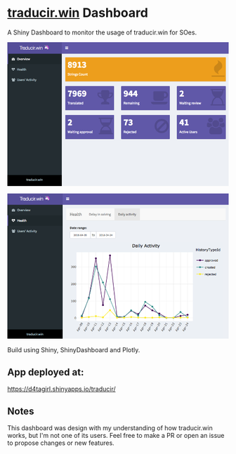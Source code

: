 # [traducir.win](https://traducir.win) Dashboard

A Shiny Dashboard to monitor the usage of traducir.win for SOes.

![](images/main.png)

![](images/daily_act.png)

Build using Shiny, ShinyDashboard and Plotly.

## App deployed at:
https://d4tagirl.shinyapps.io/traducir/

## Notes

This dashboard was design with my understanding of how traducir.win works, but I'm not one of its users. Feel free to make a PR or open an issue to propose changes or new features. 
